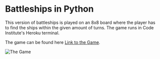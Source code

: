 # **Battleships in Python**

This version of battleships is played on an 8x8 board where the player has to find the ships
within the given amount of turns.
The game runs in Code Institute's Heroku terminal.  

The game can be found here [Link to the Game](https://duckduckgo.com).  

![The Game](/assets/images/san-juan-mountains.jpg "Battleships Game")